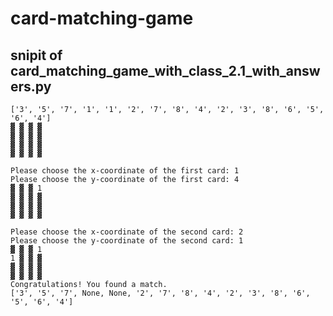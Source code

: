 # card-matching-game


## snipit of card_matching_game_with_class_2.1_with_answers.py
```
['3', '5', '7', '1', '1', '2', '7', '8', '4', '2', '3', '8', '6', '5', '6', '4']
▓ ▓ ▓ ▓
▓ ▓ ▓ ▓
▓ ▓ ▓ ▓
▓ ▓ ▓ ▓

Please choose the x-coordinate of the first card: 1
Please choose the y-coordinate of the first card: 4
▓ ▓ ▓ 1
▓ ▓ ▓ ▓
▓ ▓ ▓ ▓
▓ ▓ ▓ ▓

Please choose the x-coordinate of the second card: 2
Please choose the y-coordinate of the second card: 1
▓ ▓ ▓ 1
1 ▓ ▓ ▓
▓ ▓ ▓ ▓
▓ ▓ ▓ ▓
Congratulations! You found a match.
['3', '5', '7', None, None, '2', '7', '8', '4', '2', '3', '8', '6', '5', '6', '4']
```



